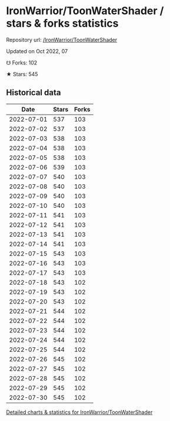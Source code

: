 # IronWarrior/ToonWaterShader / stars & forks statistics

Repository url: [/IronWarrior/ToonWaterShader](https://github.com/IronWarrior/ToonWaterShader)

Updated on Oct 2022, 07

☋ Forks: 102

★ Stars: 545

## Historical data
| Date | Stars | Forks |
|------|-------|-------|
| 2022-07-01 | 537 | 103 | 
| 2022-07-02 | 537 | 103 | 
| 2022-07-03 | 538 | 103 | 
| 2022-07-04 | 538 | 103 | 
| 2022-07-05 | 538 | 103 | 
| 2022-07-06 | 539 | 103 | 
| 2022-07-07 | 540 | 103 | 
| 2022-07-08 | 540 | 103 | 
| 2022-07-09 | 540 | 103 | 
| 2022-07-10 | 540 | 103 | 
| 2022-07-11 | 541 | 103 | 
| 2022-07-12 | 541 | 103 | 
| 2022-07-13 | 541 | 103 | 
| 2022-07-14 | 541 | 103 | 
| 2022-07-15 | 543 | 103 | 
| 2022-07-16 | 543 | 103 | 
| 2022-07-17 | 543 | 103 | 
| 2022-07-18 | 543 | 102 | 
| 2022-07-19 | 543 | 102 | 
| 2022-07-20 | 543 | 102 | 
| 2022-07-21 | 544 | 102 | 
| 2022-07-22 | 544 | 102 | 
| 2022-07-23 | 544 | 102 | 
| 2022-07-24 | 544 | 102 | 
| 2022-07-25 | 544 | 102 | 
| 2022-07-26 | 545 | 102 | 
| 2022-07-27 | 545 | 102 | 
| 2022-07-28 | 545 | 102 | 
| 2022-07-29 | 545 | 102 | 
| 2022-07-30 | 545 | 102 | 


[Detailed charts & statistics for IronWarrior/ToonWaterShader](https://reviewgithub.com/rep/IronWarrior/ToonWaterShader)
